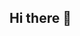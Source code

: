 ## Hi there 👋

<!--
**fahmidurshanto/fahmidurshanto** is a ✨ _special_ ✨ repository because its `README.md` (this file) appears on your GitHub profile.

Here are some ideas to get you started:

- 🔭 I’m currently studing MBA in Management at National University. 
- 🌱 I’m currently learning MERN stack
- 👯 I’m looking to collaborate on opensource mern projects
- 💬 Ask me about ... <h1>React</h1>

- 📫 How to reach me: ...
- 😄 Pronouns: ...
- ⚡ Fun fact: ...
-->
